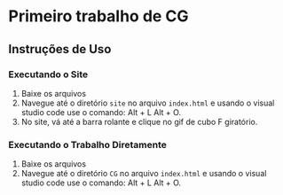 # Primeiro trabalho de CG

## Instruções de Uso

### Executando o Site

1. Baixe os arquivos
2. Navegue até o diretório `site` no arquivo `index.html` e usando o visual studio code use o comando: Alt + L Alt + O.
3. No site, vá até a barra rolante e clique no gif de cubo F giratório.

### Executando o Trabalho Diretamente

1. Baixe os arquivos
2. Navegue até o diretório `CG` no arquivo `index.html` e usando o visual studio code use o comando: Alt + L Alt + O.
